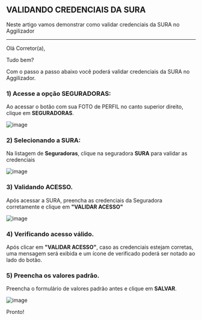 ## VALIDANDO CREDENCIAIS DA SURA
Neste artigo vamos demonstrar como validar credenciais da SURA no Aggilizador

---

Olá Corretor(a),

Tudo bem?

Com o passo a passo abaixo você poderá validar credenciais da SURA no Aggilizador.

### 1) Acesse a opção SEGURADORAS:

Ao acessar o botão com sua FOTO de PERFIL no canto superior direito, clique em **SEGURADORAS**.

![image](https://conversu-partner-assets.s3.sa-east-1.amazonaws.com/agger/wiki/seguradoras/validando-credenciais/c220eb72-5169-48ab-b4df-330f11a099aa.png)

### 2) Selecionando a SURA:

Na listagem de **Seguradoras**, clique na seguradora **SURA** para validar as credenciais

![image](https://github.com/user-attachments/assets/560cf3d6-585a-40b0-81ff-66ae1abcedb3)

### 3) Validando ACESSO.

Após acessar a SURA, preencha as credenciais da Seguradora corretamente e clique em **"VALIDAR ACESSO"**

![image](https://github.com/user-attachments/assets/2b2f6472-0d74-4c15-959d-4187d9586089)

### 4) Verificando acesso válido.

Após clicar em **"VALIDAR ACESSO"**, caso as credenciais estejam corretas, uma mensagem será exibida e um ícone de verificado poderá ser notado ao lado do botão.

### 5) Preencha os valores padrão.

Preencha o formulário de valores padrão antes e clique em **SALVAR**.

![image](https://github.com/user-attachments/assets/9a51b06b-d247-40d1-8ddc-39e47cb4ea9a)

Pronto!
